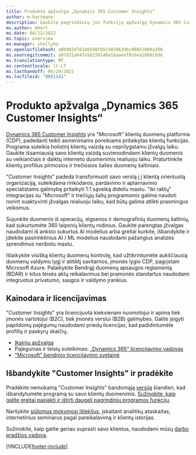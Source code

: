 ```yaml
---
title: Produkto apžvalga „Dynamics 365 Customer Insights“
author: m-hartmann
description: Gaukite pagrindinių jos funkcijų apžvalgą Dynamics 365 Customer Insights.
ms.author: mhart
ms.date: 04/12/2022
ms.topic: overview
ms.manager: shellyha
ms.openlocfilehash: a8b982d761b6598fb5c582963dbc00852089a396
ms.sourcegitcommit: a97d31a647a5d259140a1baaeef8c6ea10b8cbde
ms.translationtype: MT
ms.contentlocale: lt-LT
ms.lasthandoff: 06/29/2022
ms.locfileid: "9051141"
---
```

# <a name="product-overview-for-dynamics-365-customer-insights"></a>Produkto apžvalga „Dynamics 365 Customer Insights“

[Dynamics 365 Customer Insights](https://dynamics.microsoft.com/ai/customer-insights/) yra "Microsoft" klientų duomenų platforma (CDP), padedanti teikti asmeniniams poreikiams pritaikytas klientų funkcijas. Programa suteikia holistinį klientų vaizdą su neprilygstamu įžvalgų laiku. Gaukite išsamiausią savo klientų vaizdą suvienodindami klientų duomenis su veikiančiais ir daiktų interneto duomenimis realiuoju laiku. Praturtinkite klientų profilius pirmosios ir trečiosios šalies duomenų šaltiniais. 

"Customer Insights" padeda transformuoti savo verslą į į klientą orientuotą organizaciją, suteikdama rinkodaros, pardavimo ir aptarnavimo specialistams galimybę pritaikyti 1:1 sąveiką dideliu mastu. "Iki raktų" integracijas su "Microsoft" ir trečiųjų šalių programomis galima naudoti norint suaktyvinti įžvalgas realiuoju laiku, kad būtų galima atlikti prasmingus veiksmus.

Sujunkite duomenis iš operacijų, elgsenos ir demografinių duomenų šaltinių, kad sukurtumėte 360 laipsnių klientų rodinius. Gaukite parengtas įžvalgas naudodami iš anksto sukurtus AI modelius arba greitai kurkite, išbandykite ir įdiekite pasirinktinius AI / ML modelius naudodami pažangius analizės sprendimus neribotu mastu.

Išlaikykite visišką klientų duomenų kontrolę, kad užtikrintumėte aukščiausią duomenų valdymo lygį ir atitiktį savitarnos, įmonės lygio CDP, pagrįstam Microsoft Azure. Palaikykite Bendrąjį duomenų apsaugos reglamentą (BDAR) ir kitus teisės aktų reikalavimus bei pramonės standartus naudodami integruotus privatumo, saugos ir valdymo įrankius.

## <a name="pricing-and-licensing"></a>Kainodara ir licencijavimas
"Customer Insights" yra licencijuota kiekvienam nuomotojui ir apima tiek įmonės vartotojui (B2C), tiek įmonės verslui (B2B) galimybes. Galite įsigyti papildomų pajėgumų naudodami priedų licencijas, kad padidintumėte profilių ir paskyrų skaičių.

- [Įkainių apžvalga](https://dynamics.microsoft.com/ai/customer-insights/pricing/)
- Pajėgumas ir teisių suteikimas: [„Dynamics 365” licencijavimo vadovas](https://go.microsoft.com/fwlink/?LinkId=866544)
- ["Microsoft" bendrojo licencijavimo svetainė](https://www.microsoft.com/licensing/how-to-buy/how-to-buy)

## <a name="try-customer-insights-and-get-started"></a>Išbandykite "Customer Insights" ir pradėkite

Pradėkite nemokamą "Customer Insights" bandomąją [versiją](https://signup.microsoft.com/create-account/signup?SKU=036c2481-aa8a-47cd-ab43-324f0c157c2d&ali=1&RU=https:%2F%2Fhome.ci.ai.dynamics.com%2Fstart%2Ftrial&products=036c2481-aa8a-47cd-ab43-324f0c157c2d) šiandien, kad išbandytumėte programą su savo klientų duomenimis. [Sužinokite, kaip galite greitai pasiekti ir ištirti daugelį pagrindinių programos funkcijų](trial-signup.md). 

Naršykite [siūlomus mokymosi išteklius](https://dynamics.microsoft.com/ai/customer-insights/resources/), įskaitant analitikų ataskaitas, internetinius seminarus pagal pareikalavimą ir klientų istorijas.

Sužinokite, kaip galite geriau suprasti savo klientus, naudodami mūsų [darbo pradžios vadovą](get-started.md).

[!INCLUDE[footer-include](includes/footer-banner.md)]
